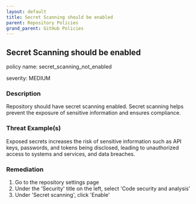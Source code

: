 ```yaml
---
layout: default
title: Secret Scanning should be enabled
parent: Repository Policies
grand_parent: GitHub Policies
---
```



## Secret Scanning should be enabled
policy name: secret_scanning_not_enabled

severity: MEDIUM

### Description
Repository should have secret scanning enabled. Secret scanning helps prevent the exposure of sensitive information and ensures compliance.

### Threat Example(s)
Exposed secrets increases the risk of sensitive information such as API keys, passwords, and tokens being disclosed, leading to unauthorized access to systems and services, and data breaches.



### Remediation
1. Go to the repository settings page
2. Under the 'Security' title on the left, select 'Code security and analysis'
3. Under 'Secret scanning', click 'Enable'



